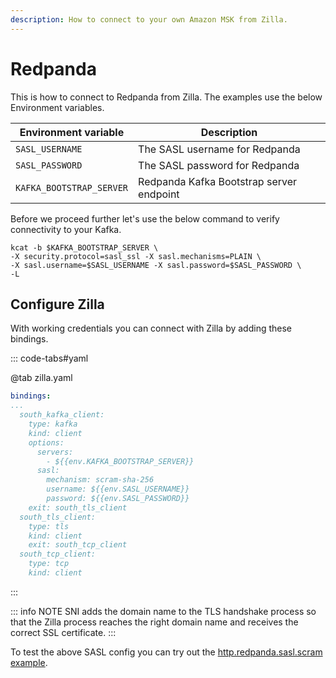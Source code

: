 ```yaml
---
description: How to connect to your own Amazon MSK from Zilla.
---
```


# Redpanda

This is how to connect to Redpanda from Zilla. The examples use the below Environment variables.

| Environment variable     | Description                              |
| ------------------------ | ---------------------------------------- |
| `SASL_USERNAME`          | The SASL username for Redpanda           |
| `SASL_PASSWORD`          | The SASL password for Redpanda           |
| `KAFKA_BOOTSTRAP_SERVER` | Redpanda Kafka Bootstrap server endpoint |

Before we proceed further let's use the below command to verify connectivity to your Kafka.

```bash:no-line-numbers
kcat -b $KAFKA_BOOTSTRAP_SERVER \
-X security.protocol=sasl_ssl -X sasl.mechanisms=PLAIN \
-X sasl.username=$SASL_USERNAME -X sasl.password=$SASL_PASSWORD \
-L
```

## Configure Zilla

With working credentials you can connect with Zilla by adding these bindings.

::: code-tabs#yaml

@tab zilla.yaml

```yaml
bindings:
...
  south_kafka_client:
    type: kafka
    kind: client
    options:
      servers:
        - ${{env.KAFKA_BOOTSTRAP_SERVER}}
      sasl:
        mechanism: scram-sha-256
        username: ${{env.SASL_USERNAME}}
        password: ${{env.SASL_PASSWORD}}
    exit: south_tls_client
  south_tls_client:
    type: tls
    kind: client
    exit: south_tcp_client
  south_tcp_client:
    type: tcp
    kind: client
```

:::

::: info NOTE
SNI adds the domain name to the TLS handshake process so that the Zilla process reaches the right domain name and receives the correct SSL certificate.
:::

To test the above SASL config you can try out the [http.redpanda.sasl.scram example](https://github.com/aklivity/zilla-examples/tree/main/http.redpanda.sasl.scram).
